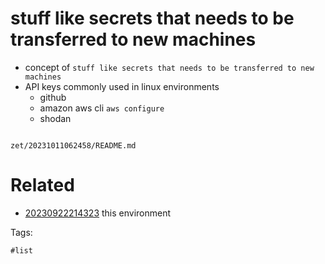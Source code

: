 # stuff like secrets that needs to be transferred to new machines

- concept of `stuff like secrets that needs to be transferred to new machines`
- API keys commonly used in linux environments
  - github
  - amazon aws cli `aws configure`
  - shodan

```
```

` zet/20231011062458/README.md `

# Related

- [20230922214323](/zet/20230922214323/README.md) this environment

Tags:

    #list
